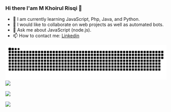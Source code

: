 ### Hi there I'am M Khoirul Risqi 👋


- 🌱 I am currently learning JavaScript, Php, Java, and Python. 
- 👯 I would like to collaborate on web projects as well as automated bots.
- 💬 Ask me about JavaScript (node.js).
- 📫 How to contact me: [Linkedin](https://www.linkedin.com/in/khoirulrisqi)

![](https://raw.githubusercontent.com/risqikhoirul/risqikhoirul/33450311bd407de935172e7392a245184b5002d0/contributions.svg) 
![](https://github-readme-stats.vercel.app/api?username=risqikhoirul&show_icons=true&include_all_commits=true)

![](https://github-readme-streak-stats.herokuapp.com/?user=risqikhoirul)

![](https://github-readme-stats.vercel.app/api/top-langs/?username=risqikhoirul&layout=compact&langs_count=12)
